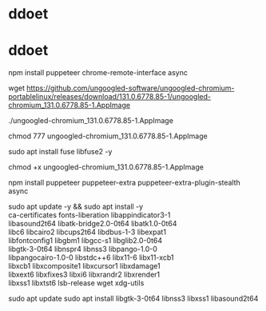# ddoet
# ddoet
npm install puppeteer chrome-remote-interface async

wget https://github.com/ungoogled-software/ungoogled-chromium-portablelinux/releases/download/131.0.6778.85-1/ungoogled-chromium_131.0.6778.85-1.AppImage

./ungoogled-chromium_131.0.6778.85-1.AppImage

chmod 777 ungoogled-chromium_131.0.6778.85-1.AppImage

sudo apt install fuse libfuse2 -y

chmod +x ungoogled-chromium_131.0.6778.85-1.AppImage

npm install puppeteer puppeteer-extra puppeteer-extra-plugin-stealth async

sudo apt update -y && sudo apt install -y \
ca-certificates fonts-liberation libappindicator3-1 \
libasound2t64 libatk-bridge2.0-0t64 libatk1.0-0t64 \
libc6 libcairo2 libcups2t64 libdbus-1-3 libexpat1 \
libfontconfig1 libgbm1 libgcc-s1 libglib2.0-0t64 \
libgtk-3-0t64 libnspr4 libnss3 libpango-1.0-0 \
libpangocairo-1.0-0 libstdc++6 libx11-6 libx11-xcb1 \
libxcb1 libxcomposite1 libxcursor1 libxdamage1 \
libxext6 libxfixes3 libxi6 libxrandr2 libxrender1 \
libxss1 libxtst6 lsb-release wget xdg-utils


sudo apt update
sudo apt install libgtk-3-0t64 libnss3 libxss1 libasound2t64

